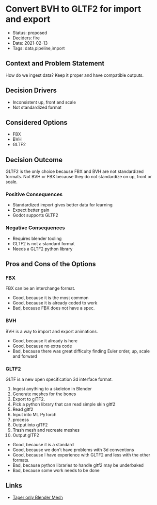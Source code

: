 # Convert BVH to GLTF2 for import and export

- Status: proposed
- Deciders: fire
- Date: 2021-02-13
- Tags: data,pipeline,import

## Context and Problem Statement

How do we ingest data? Keep it proper and have compatible outputs.

## Decision Drivers <!-- optional -->

- Inconsistent up, front and scale
- Not standardized format

## Considered Options

- FBX
- BVH
- GLTF2

## Decision Outcome

GLTF2 is the only choice because FBX and BVH are not standardized formats. Not BVH or FBX because they do not standardize on up, front or scale.

### Positive Consequences <!-- optional -->

- Standardized import gives better data for learning
- Expect better gain
- Godot supports GLTF2

### Negative Consequences <!-- optional -->

- Requires blender tooling
- GLTF2 is not a standard format
- Needs a GLTF2 python library

## Pros and Cons of the Options <!-- optional -->

### FBX

FBX can be an interchange format.

- Good, because it is the most common
- Good, because it is already coded to work
- Bad, because FBX does not have a spec.

### BVH

BVH is a way to import and export animations.

- Good, because it already is here
- Good, because no extra code
- Bad, because there was great difficulty finding Euler order, up, scale and forward

### GLTF2

GLTF is a new open specification 3d interface format.

1. Ingest anything to a skeleton in Blender
1. Generate meshes for the bones
1. Export to glTF2.
1. Pick a python library that can read simple skin gltf2
1. Read gltf2
1. Input into ML PyTorch
1. process
1. Output into glTF2
1. Trash mesh and recreate meshes
1. Output glTF2

- Good, because it is a standard
- Good, because we don't have problems with 3d conventions
- Good, because I have experience with GLTF2 and less with the other formats.
- Bad, because python libraries to handle gltf2 may be underbaked
- Bad, because some work needs to be done

## Links <!-- optional -->

- [Taper only Blender Mesh](attachments/mesh_blender_only_tapered.py)